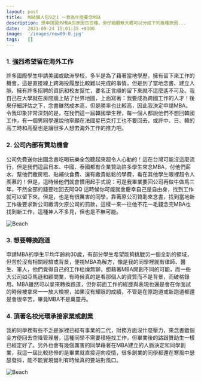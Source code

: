 ```yaml
---
layout: post
title:  MBA懶人包9之1 一我為什麼要念MBA
description: 想申請國外MBA的原因百百種，但仔細觀察大概可以分成下列幾種原因...
date:   2021-09-24 15:01:35 +0300
image:  '/images/new09-0.jpg'
tags:   []
---
```

### 1. 強烈希望留在海外工作

許多國際學生申請美國或歐洲學校，多半是為了藉著當地學歷，擁有留下來工作的機會，這是直接線上跨海投履歷比較難以完成的事情，但是到了當地念書、建立人脈、擁有許多招聘的資訊和校友幫忙，要名正言順的留下來就不這麼遙不可及。我自己在大學就在房間牆上貼了世界地圖，上面寫著：我要成為跨國工作的人才！後來仔細評估之下，念書雖然成本高，但是勝率也比較高，因此我決定申請MBA。令我印象非常深刻的是，在我們這一屆韓國學生裡，每一個人都說他們不想回韓國工作，有一個男同學還說他寧願在法國星巴克打工也不要回去，或許中、日、韓的高工時和高壓也是讓很多人想去海外工作的推力吧。

<!-- ![Beach]({{site.baseurl}}/images/new09-0.jpg#wide) -->

### 2. 公司內部有贊助機會

公司免費送你出國念書吃喝玩樂全包聽起來超令人心動的！這在台灣可能沒這麼流行，但是我們這屆日本、中國、泰國都有企業贊助許多學生來念MBA，付他們薪水、幫他們繳房租、貼補伙食費、還有繳貴鬆鬆的學費，看在其他學生眼裡超令人羨慕的！但是，這時候他們就會慣用起手式說：可是我畢業要回公司再做牛做馬三年，不然全部的錢要吐回去阿QQ 這時候你可能就會慶幸自己是自由身，找到工作就可以留下來。但是，也是有很厲害的同學，靠著原公司贊助來念書，找到當地新工作後要求新公司繳清欠原公司的罰款，這樣一來一往他不花一毛錢念完MBA也找到新工作，這種神人不多見，但也是不無可能。


![Beach]({{site.baseurl}}/images/new09-1.jpg)

### 3. 想要轉換跑道

申請MBA的學生平均年齡約30歲，有部分學生希望能夠挑戰另一個全新的領域，但苦於沒有相關經驗或背景，便視MBA為解方，像是我的同學裡就有律師、醫生、軍人，他們覺得自己的工作枯燥無聊，想藉著MBA開創不同的可能，而一些大公司如亞馬遜和顧問業，有時候真的是看那個人的資質而不是背景，而破格錄用。MBA雖然可以拿來轉換跑道，但你前面工作的經歷與表現也還是會在你面試的時候被拿來一一放大檢視，如果沒有耀眼的成績，不管是在原跑道或新跑道都還是會很辛苦，畢竟MBA不是萬靈丹。

### 4. 頂著名校光環承接家業或創業

我的同學裡有些不乏是家裡已經有事業的二代，財務方面沒什麼壓力，來念書鍍個金方便回去空降管理層，這種同學不需要積極找工作，但畢業後的路跟贊助生一樣已經定好了。另外也會有幾個厲害的同學藉著在MBA建立的人脈決定和同學創業，我這一屆比較悲慘的是畢業就直接迎向疫情，很多創業的同學都還在寒風中瑟瑟發抖，能不能實現營利有時候真的要站對風口。


![Beach]({{site.baseurl}}/images/new09-2.jpg)
